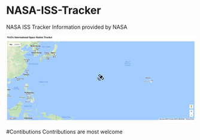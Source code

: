 # NASA-ISS-Tracker
NASA ISS Tracker
Information provided by NASA

<p align="center">
  <img src="Screen Shot 2017-03-04 at 9.41.05 PM.png" width="600"/>
</p>

#Contibutions
Contributions are most welcome
